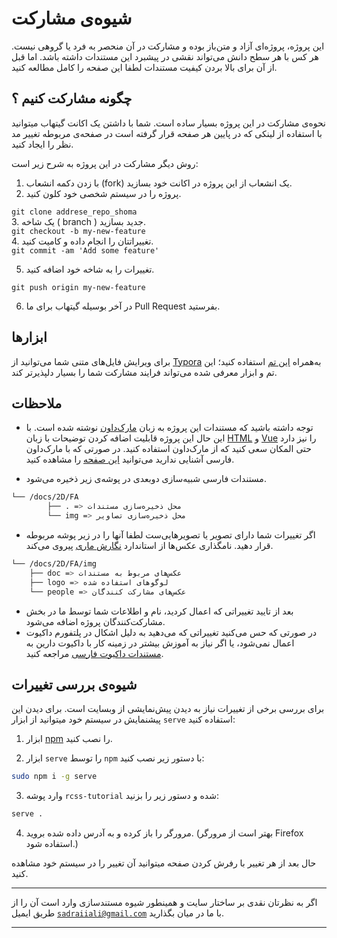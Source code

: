 # شیوه‌ی مشارکت 

این پروژه، پروژه‌ای آزاد و متن‌باز بوده و مشارکت در آن منحصر به فرد
یا گروهی نیست. هر کس با هر سطح دانش می‌تواند نقشی در پیشبرد این مستندات داشته باشد.
اما قبل از آن برای بالا بردن کیفیت مستندات لطفا این صفحه را کامل مطالعه کنید.

## چگونه مشارکت کنیم ؟
نحوه‌ی مشارکت در این پروژه بسیار ساده است.
شما با داشتن یک اکانت گیتهاب میتوانید با استفاده از لینکی که در
پایین هر صفحه قرار گرفته است در صفحه‌ی مربوطه تغییر مد نظر را ایجاد کنید.

روش دیگر مشارکت در این پروژه به شرح زیر است:

1. با زدن دکمه انشعاب (fork) یک انشعاب از این پروژه در اکانت خود بسازید.
2. پروژه را در سیستم شخصی خود کلون کنید.
<div style="text-align: left">
    <code>git clone addrese_repo_shoma</code>
</div>
3. یک شاخه ( branch ) جدید بسازید. 

<div style="text-align: left">
    <code>git checkout -b my-new-feature</code>
</div>
4. تغییراتتان را انجام داده و کامیت کنید.
<div style="text-align: left;direction: ltr">
    <code>git commit -am 'Add some feature'</code>
</div>

5. تغییرات را به شاخه خود اضافه کنید.
<div style="text-align: left;direction: ltr">
    <code>git push origin my-new-feature</code>
</div>

6. در آخر بوسیله گیتهاب برای ما Pull Request بفرستید.

## ابزارها

برای ویرایش فایل‌های متنی شما می‌توانید از [Typora](https://support.typora.io/Typora-on-Linux/) به‌همراه [این تم](https://theme.typora.io/theme/Middle-East/) استفاده کنید؛ این تم و ابزار معرفی شده می‌تواند فرایند مشارکت شما را بسیار دلپذیرتر کند.

## ملاحظات

- توجه داشته باشید که مستندات این پروژه به زبان [مارک‌داون](https://en.wikipedia.org/wiki/Markdown) نوشته شده است.
با این حال این پروژه قابلیت اضافه کردن توضیحات با زبان [HTML](https://fa.wikipedia.org/wiki/%D8%A7%DA%86%E2%80%8C%D8%AA%DB%8C%E2%80%8C%D8%A7%D9%85%E2%80%8C%D8%A7%D9%84) و [Vue](https://fa.wikipedia.org/wiki/%D9%88%DB%8C%D9%88_%D8%AC%DB%8C%E2%80%8C%D8%A7%D8%B3) را نیز دارد
حتی المکان سعی کنید که از مارک‌داون استفاده کنید.
در صورتی که با مارک‌داون فارسی آشنایی ندارید می‌توانید [این صفحه](http://www.sobhe.ir/moratab/) را مشاهده کنید.

- مستندات فارسی شبیه‌سازی دوبعدی در پوشه‌ی زیر ذخیره می‌شود.

```bash
└── /docs/2D/FA
        ├── . => محل ذخیره‌سازی مستندات
        └── img => محل ذخیره‌سازی تصاویر
```
- اگر تغییرات شما دارای تصویر یا تصویر‌هایی‌ست لطفا آنها را در زیر پوشه مربوطه قرار دهید.
  نامگذاری عکس‌‌ها از استاندارد [نگارش ماری](https://fa.wikipedia.org/wiki/%D9%86%DA%AF%D8%A7%D8%B1%D8%B4_%D9%85%D8%A7%D8%B1%DB%8C) پیروی می‌کند.

```bash
└── /docs/2D/FA/img
    ├── doc => عکس‌های مربوط به مستندات
    ├── logo => لوگو‌های استفاده شده
    └── people => عکس‌های مشارکت کنندگان
```

- بعد از تایید تغییراتی که اعمال کردید، نام و اطلاعات شما توسط ما در بخش مشارکت‌کنندگان
پروژه اضافه می‌شود.
- در صورتی که حس می‌کنید تغییراتی که می‌دهید به دلیل
اشکال در پلتفورم داکیوت اعمال نمی‌شود، یا اگر نیاز به 
آموزش بیشتر در زمینه کار با داکیوت دارین به [مستندات داکیوت فارسی](https://github.com/sadraiiali/docute-fa) مراجعه کنید.



## شیوه‌ی بررسی تغییرات

برای بررسی برخی از تغییرات نیاز به دیدن پیش‌نمایشی از وبسایت است. برای دیدن این پیشنمایش در سیستم خود میتوانید از ابزار `serve` استفاده کنید:

1. ابزار [npm](https://www.npmjs.com/get-npm) را نصب کنید.

2. ابزار `serve` را توسط `npm` با دستور زیر نصب کنید:

```bash
sudo npm i -g serve
```

3. وارد پوشه `rcss-tutorial` شده و دستور زیر را بزنید:

```bash
serve .
```

4. مرورگر را باز کرده و به آدرس داده شده بروید. (بهتر است از مرورگر Firefox استفاده شود.)

حال بعد از هر تغییر با رفرش کردن صفحه میتوانید آن تغییر را در سیستم خود مشاهده کنید.

------

اگر به نظرتان نقدی بر ساختار سایت و همینطور شیوه مستند‌سازی وارد است
آن را از طریق ایمیل‌ <code>sadraiiali@gmail.com</code> با ما در میان بگذارید.

---

